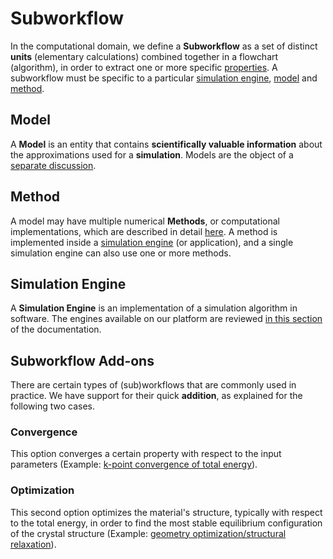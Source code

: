 # Subworkflow

In the computational domain, we define a **Subworkflow** as a set of distinct **units** (elementary calculations) combined together in a flowchart (algorithm), in order to extract one or more specific [properties](../../properties/overview.md). A subworkflow must be specific to a particular [simulation engine](../../software/modeling/applications.md), [model](../../models/overview.md) and [method](../../methods/overview.md).

## Model

A **Model** is an entity that contains **scientifically valuable information** about the approximations used for a **simulation**. Models are the object of a [separate discussion](../../models/overview.md).

## Method

A model may have multiple numerical **Methods**, or computational implementations, which are described in detail [here](../../methods/overview.md). A method is implemented inside a [simulation engine](#simulation-engine) (or application), and a single simulation engine can also use one or more methods.

## Simulation Engine

A **Simulation Engine** is an implementation of a simulation algorithm in software. The engines available on our platform are reviewed [in this section](../../software/modeling/applications.md) of the documentation.

## Subworkflow Add-ons

There are certain types of (sub)workflows that are commonly used in practice. We have support for their quick **addition**, as explained for the following two cases.

### Convergence

This option converges a certain property with respect to the input parameters (Example: [k-point convergence of total energy](../addons/convergence-algorithms.md)). 

### Optimization

This second option optimizes the material's structure, typically with respect to the total energy, in order to find the most stable equilibrium configuration of the crystal structure (Example: [geometry optimization/structural relaxation](../addons/structural-relaxation.md)).
